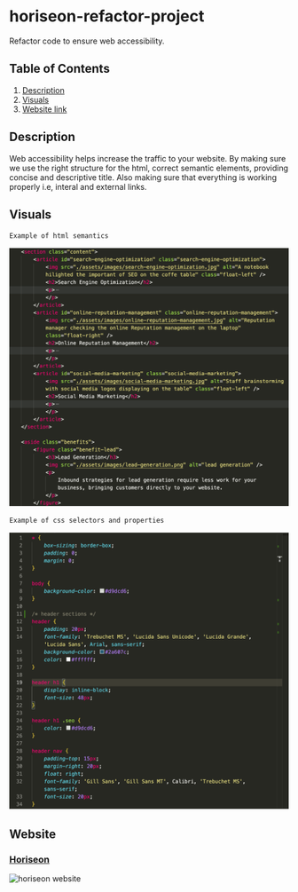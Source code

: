 # horiseon-refactor-project
Refactor code to ensure web accessibility. 

## Table of Contents
1. [Description](#description)
2. [Visuals](#visuals)
3. [Website link](#website-link)


## Description
 
Web accessibility helps increase the traffic to your website. By making sure we use the right structure for the html, correct semantic elements, providing concise and descriptive title. Also making sure that everything is working properly i.e, interal and external links. 

## Visuals

```bash
Example of html semantics
```

![html semantic elements](./assets/images/html-semantics.png)


```bash
Example of css selectors and properties
```
![css selectors and properties](./assets/images/css-selectors.png)

## Website 
### [Horiseon](https://sasimapatterson.github.io/horiseon-refactor-project/)
![horiseon website](./assets/images/Horiseon.png)
